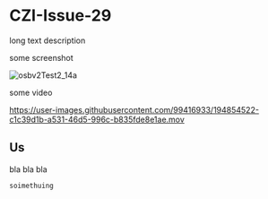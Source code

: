 # CZI-Issue-29

long text description

some screenshot

![osbv2Test2_14a](https://user-images.githubusercontent.com/99416933/194854567-931be268-dd97-4549-8d95-6389b4330781.PNG)


some video


https://user-images.githubusercontent.com/99416933/194854522-c1c39d1b-a531-46d5-996c-b835fde8e1ae.mov




## Us

bla bla bla 

```soimethuing ```
